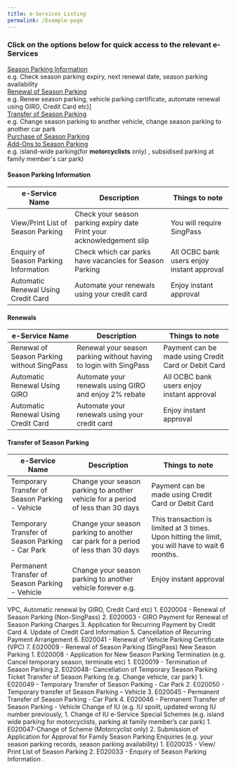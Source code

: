 ```yaml
---
title: e-Services Listing
permalink: /Example-page
---
```

### Click on the options below for quick access to the relevant e-Services

[ Season Parking Information ](#season-parking-information)
<br>e.g. Check season parking expiry, next renewal date, season parking availability
<br>[ Renewal of Season Parking ](#hehehe)
<br>e.g. Renew season parking, vehicle parking certificate,  automate renewal using GIRO, Credit Card etc)]<br>
[Transfer of Season Parking](#hehehe)
<br>e.g. Change season parking to another vehicle, change season parking to another car park<br>
[ Purchase of Season Parking  ](#hehehe)
<br>[Add-Ons to Season Parking](#hehehe)
<br>e.g. island-wide parking(for **motorcyclists** only) , subsidised parking at family member's car park)

#### Season Parking Information

| e-Service Name| Description | Things to note|
| -------- | -------- | -------- |
| View/Print List of Season Parking     | Check your season parking expiry date<br>Print your acknowledgement slip| You will require SingPass     |
| Enquiry of Season Parking Information     | Check which car parks have vacancies for Season Parking   | All OCBC bank users enjoy instant approval     |
| Automatic Renewal Using Credit Card   | Automate  your renewals using your credit card   | Enjoy instant approval     |

#### Renewals 

| e-Service Name| Description | Things to note|
| -------- | -------- | -------- |
| Renewal of Season Parking without SingPass     | Renewal your season parking without having to login with SingPass    | Payment can be made using Credit Card or Debit Card     |
| Automatic Renewal Using GIRO     | Automate  your renewals using GIRO and enjoy 2% rebate    | All OCBC bank users enjoy instant approval     |
| Automatic Renewal Using Credit Card   | Automate  your renewals using your credit card   | Enjoy instant approval     |

#### Transfer of Season Parking

| e-Service Name| Description | Things to note|
| -------- | -------- | -------- |
| Temporary Transfer of Season Parking - Vehicle     | Change your season parking to another vehicle for a period of less than 30 days   | Payment can be made using Credit Card or Debit Card     |
| Temporary Transfer of Season Parking - Car Park    | Change your season parking to another car park for a period of less than 30 days    | This transaction is limited at 3 times. Upon hitting the limit, you will have to wait 6 months.    |
| Permanent Transfer of Season Parking - Vehicle   | Change your season parking to another vehicle forever e.g.   | Enjoy instant approval     |


VPC, Automatic renewal by GIRO, Credit Card etc)	1.	E020004 - Renewal of Season Parking (Non-SingPass)
2.	E020003 - GIRO Payment for Renewal of Season Parking Charges
3.	Application for Recurring Payment by Credit Card
4.	Update of Credit Card Information
5.	Cancellation of Recurring Payment Arrangement
6.	E020041 - Renewal of Vehicle Parking Certificate (VPC)
7.	E020009 - Renewal of Season Parking (SingPass)
New Season Parking	1.	E020008 - Application for New Season Parking
Termination (e.g. Cancel temporary season, terminate etc)                                                                              	1.	E020019 - Termination of Season Parking
2.	E020048- Cancellation of Temporary Season Parking Ticket
Transfer of Season Parking (e.g. Change vehicle, car park)                                            	1.	E020049 - Temporary Transfer of Season Parking - Car Park
2.	E020050 - Temporary transfer of Season Parking – Vehicle
3.	E020045 - Permanent Transfer of Season Parking - Car Park
4.	E020046 - Permanent Transfer of Season Parking - Vehicle
Change of IU (e.g. IU spoilt, updated wrong IU number previously,      	1.	Change of IU e-Service
Special Schemes (e.g. island wide parking for motorcyclists, parking at family member’s car park)                                                                          	1.	 E020047-Change of Scheme (Motorcyclist only)
2.	Submission of Application for Approval for Family Season Parking
Enquiries (e.g. your season parking records, season parking availability)	1.	E020035 - View/ Print List of Season Parking 
2.	E020033 - Enquiry of Season Parking Information
.
